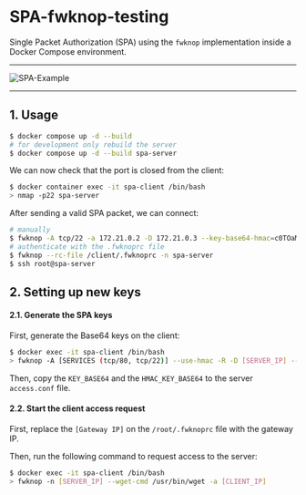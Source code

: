 # SPA-fwknop-testing
Single Packet Authorization (SPA) using the `fwknop` implementation inside a Docker Compose environment.

---

![SPA-Example](docs/rsz_spa.png)

---

## 1. Usage

```bash
$ docker compose up -d --build
# for development only rebuild the server
$ docker compose up -d --build spa-server
```

We can now check that the port is closed from the client:

```bash
$ docker container exec -it spa-client /bin/bash
> nmap -p22 spa-server
```

After sending a valid SPA packet, we can connect:

```bash
# manually
$ fwknop -A tcp/22 -a 172.21.0.2 -D 172.21.0.3 --key-base64-hmac=c0TOaMJ2aVPdYTh4Aa25Dwxni7PrLo2zLAtBoVwSepkvH6nLcW45Cjb9zaEC2SQd03kaaV+Ckx3FhCh5ohNM5Q== --key-base64-rijndael=Sz80RjpXOlhH2olGuKBUamHKcqyMBsS9BTgLaMugUsg= --verbose
# authenticate with the .fwknoprc file
$ fwknop --rc-file /client/.fwknoprc -n spa-server
$ ssh root@spa-server
```

## 2. Setting up new keys

#### 2.1. Generate the SPA keys

First, generate the Base64 keys on the client:

```bash
$ docker exec -it spa-client /bin/bash
> fwknop -A [SERVICES (tcp/80, tcp/22)] --use-hmac -R -D [SERVER_IP] --key-gen --save-rc-stanza --verbose
```

Then, copy the `KEY_BASE64` and the `HMAC_KEY_BASE64` to the server `access.conf` file.

#### 2.2. Start the client access request

First, replace the `[Gateway IP]` on the `/root/.fwknoprc` file with the gateway IP.

Then, run the following command to request access to the server:

```bash
$ docker exec -it spa-client /bin/bash
> fwknop -n [SERVER_IP] --wget-cmd /usr/bin/wget -a [CLIENT_IP]
```